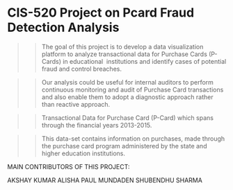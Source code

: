 # CIS-520 Project on Pcard Fraud Detection Analysis

>> The goal of this project is to develop a data visualization platform to analyze transactional data for Purchase Cards (P-Cards) in educational  institutions and identify cases of potential fraud and control breaches.

>> Our analysis could be useful for internal auditors to perform continuous monitoring and audit of Purchase Card transactions and also enable them to adopt a diagnostic approach rather than reactive approach.

>> Transactional Data for Purchase Card (P-Card) which spans through the financial years 2013-2015.

>> This data-set contains information on purchases, made through the purchase card program administered by the state and higher education institutions. 


MAIN CONTRIBUTORS OF THIS PROJECT:

AKSHAY KUMAR        ALISHA PAUL MUNDADEN         SHUBENDHU SHARMA 
